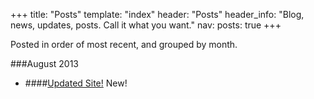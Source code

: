 +++
title: "Posts"
template: "index"
header: "Posts"
header_info: "Blog, news, updates, posts. Call it what you want."
nav:
  posts: true
+++

Posted in order of most recent, and grouped by month.

###August 2013
 * ####[Updated Site!](0/) <span class="label label-success">New!</span>
